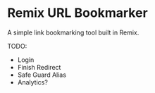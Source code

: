 # Remix URL Bookmarker

A simple link bookmarking tool built in Remix. 

TODO:
- Login
- Finish Redirect
- Safe Guard Alias
- Analytics?